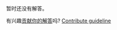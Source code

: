 
暂时还没有解答。

有兴趣[贡献你的解答](https://github.com/BFEdev/BFE.dev-solutions/blob/main/problem/flatten-thunk_zh.md)吗? [Contribute guideline](https://github.com/BFEdev/BFE.dev-solutions#how-to-contribute)
